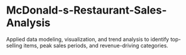 # McDonald-s-Restaurant-Sales-Analysis
Applied data modeling, visualization, and trend analysis to identify top-selling items, peak sales periods, and revenue-driving categories.

